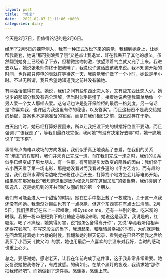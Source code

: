```yaml
---
layout: post
title:  "修复"
date:   2021-02-07 11:11:06 +0800
categories: diary
---
```


今天是2月7日，但值得铭记的是2月6日。

经历了2月5日的裸奔侧入，我有一种正式放松下来的感觉，我翻到她身上，让她帮我戴套，她说“那可别浪费了哦”又差点让我退堂，好在我丢开了其他的想法。虽然翻到她身上已经软了下去，但稍微接吻刺激，欲望顶着气血就又充了上来。我进去以后，她说张老师你终于把我睡了，我说也许这话应该我来说。我不知道开始的时间，也许那只停电的表就在等待这一天，我感觉我们做了一个小时，她说是半小时。不过无所谓，我只希望她知道我之前并没有骗她。

有两茬话值得在意。她说，我们之间有些东西比恋人多，又有些东西比恋人少。她说少的那部分我没有完全理解，但当时似乎是懂了。接着她说希望我简单地像一个男人爱一个女人那样去爱。这句话也许是旋开保险柜的最后一格刻度。另一句话是“你喜欢我，也许因为我这里有你的秘密，以及答案”。而且这秘密不是我交给她的秘密，答案也不是她准备的答案，而是在我们相识之前，就已然存在于斯。

白天出门时，她已经打算好要回来，所以让我把没下完的棋摆好位置不要动，而且强调了“该我走了”，等我们最终吃完饭，我问她“有没有决定好去哪”时，她干脆地说了“去下棋”。

事情有点向难以收场的方向发展，我们似乎真正地谈起了恋爱。在我们的关系在“炮友”的程度时，我们并未真正完成一炮，而在我们完成一炮之时，我们的关系似乎已经变成了男女朋友。有一件事，有可能是引发改变的隐性的因由：我们终于去小西天看了第一场电影，那是她没看过而我看过多遍的《甲方乙方》，而有趣的是，我们在积水潭桥南边吃完米粉往小西天去，打算找个地方坐会儿等电影开始，结果就在那家我说“我知道这里是因为张逸凡常在这里加班”的麦当劳，我们碰到了张逸凡，这是她见到的非共同好友圈的我的第一个朋友。

我们有可能会进入一个甜蜜的时期，她在左手中指上戴了一枚戒指，关于这一点我还没有问她。我渐渐对昆曲也有了一点感觉，但这个东西实在有点太过清简。2月5日，我们黑着灯在床上一起唱歌，唱Eyes on me，还有一些别的歌。吃米粉的时候，我把一粉xx粑粑剩下的红糖底汤端起来喝，她说这是汤浆，我说是的，红糖浆，喝了不痛经，她笑得厉害，说“她怎么舍得离开你”，又说“毕竟我听段相声还得花钱呢”。在写这段文的当下，我想起来，和晓晴最幸福的时刻，大约就是我在回龙观背着她上六楼的时候。我翻和她的聊天记录，看到她在已经不爱我之后给我买了小西天《教父2》的票，她也用最后一点喜欢的余温来对我好，当时的感动也重上心头。

总之，要感谢她，感谢老天，让我在年前完成了这件事，这于我非常非常重要。她反复说她把我修好了，有成就感。的确如此。在某个黑灯的夜晚，我请求她“那你把我修好吧”。而她做到了这件事。感谢她，感谢上苍。

